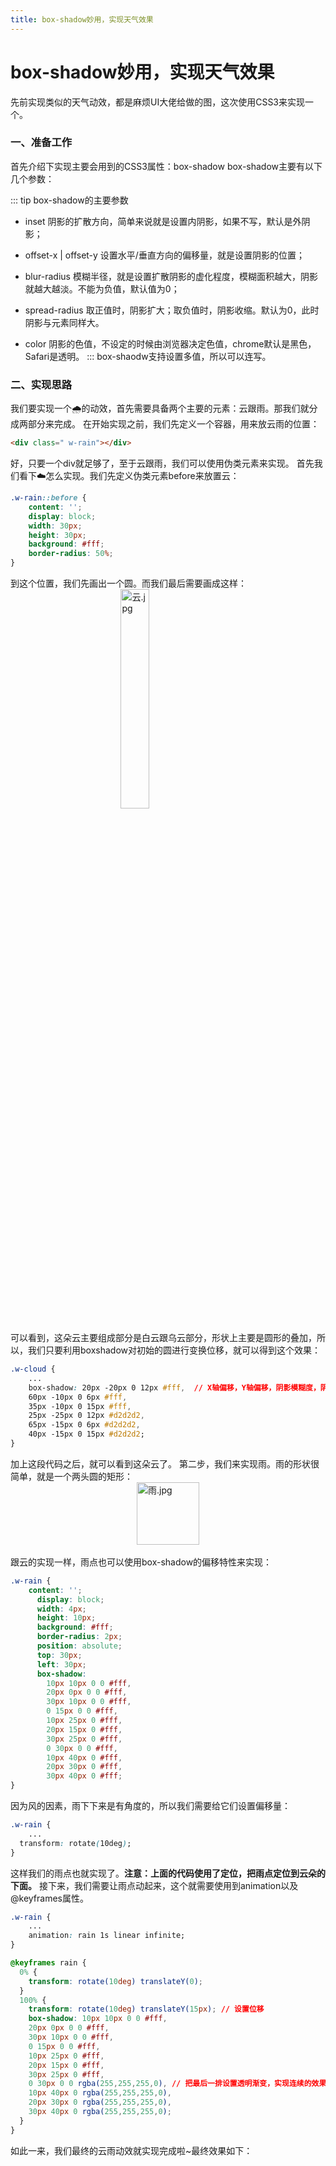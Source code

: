 ```yaml
---
title: box-shadow妙用，实现天气效果
---
```


# box-shadow妙用，实现天气效果
先前实现类似的天气动效，都是麻烦UI大佬给做的图，这次使用CSS3来实现一个。

### 一、准备工作
首先介绍下实现主要会用到的CSS3属性：box-shadow
box-shadow主要有以下几个参数：

::: tip box-shadow的主要参数
- inset
阴影的扩散方向，简单来说就是设置内阴影，如果不写，默认是外阴影；

-	offset-x | offset-y
设置水平/垂直方向的偏移量，就是设置阴影的位置；

- blur-radius
模糊半径，就是设置扩散阴影的虚化程度，模糊面积越大，阴影就越大越淡。不能为负值，默认值为0；

- spread-radius
取正值时，阴影扩大；取负值时，阴影收缩。默认为0，此时阴影与元素同样大。

- color
阴影的色值，不设定的时候由浏览器决定色值，chrome默认是黑色， Safari是透明。
:::
box-shaodw支持设置多值，所以可以连写。

### 二、实现思路
我们要实现一个🌧的动效，首先需要具备两个主要的元素：云跟雨。那我们就分成两部分来完成。
在开始实现之前，我们先定义一个容器，用来放云雨的位置：

```html
<div class=" w-rain"></div>
```
好，只要一个div就足够了，至于云跟雨，我们可以使用伪类元素来实现。
首先我们看下☁️怎么实现。我们先定义伪类元素before来放置云：

```css
.w-rain::before {
	content: '';
    display: block;
    width: 30px;
    height: 30px;
    background: #fff;
    border-radius: 50%;
}
```
到这个位置，我们先画出一个圆。而我们最后需要画成这样：<br/>
<img src="https://img-blog.csdnimg.cn/20190715181311768.jpg" alt="云.jpg" style="
    display: block;
    width: 30%;
    margin: 0 auto;
"><br/>
可以看到，这朵云主要组成部分是白云跟乌云部分，形状上主要是圆形的叠加，所以，我们只要利用boxshadow对初始的圆进行变换位移，就可以得到这个效果：

```css
.w-cloud {
	...
	box-shadow: 20px -20px 0 12px #fff,  // X轴偏移，Y轴偏移，阴影模糊度，阴影，阴影色值
	60px -10px 0 6px #fff, 
	35px -10px 0 15px #fff, 
	25px -25px 0 12px #d2d2d2, 
	65px -15px 0 6px #d2d2d2, 
	40px -15px 0 15px #d2d2d2;
}
```
加上这段代码之后，就可以看到这朵云了。
第二步，我们来实现雨。雨的形状很简单，就是一个两头圆的矩形：<br/>
<img src="https://img-blog.csdnimg.cn/20190715181902313.jpg" alt="雨.jpg" style="
    display: block;
    width: 100px;
    height: 100px;
    margin: 0 auto;
"><br/>
跟云的实现一样，雨点也可以使用box-shadow的偏移特性来实现：

```css
.w-rain {
	content: '';
      display: block;
      width: 4px;
      height: 10px;
      background: #fff;
      border-radius: 2px;
      position: absolute;
      top: 30px;
      left: 30px;
      box-shadow: 
        10px 10px 0 0 #fff, 
        20px 0px 0 0 #fff, 
        30px 10px 0 0 #fff,
        0 15px 0 0 #fff,
        10px 25px 0 #fff,
        20px 15px 0 #fff,
        30px 25px 0 #fff,
        0 30px 0 0 #fff,
        10px 40px 0 #fff,
        20px 30px 0 #fff,
        30px 40px 0 #fff;
}
```

因为风的因素，雨下下来是有角度的，所以我们需要给它们设置偏移量：

```css
.w-rain {
	...
  transform: rotate(10deg);
}
```
这样我们的雨点也就实现了。**注意：上面的代码使用了定位，把雨点定位到云朵的下面。**
接下来，我们需要让雨点动起来，这个就需要使用到animation以及@keyframes属性。

```css
.w-rain {
	...
	animation: rain 1s linear infinite;
}

@keyframes rain {
  0% {
    transform: rotate(10deg) translateY(0);
  }
  100% {
    transform: rotate(10deg) translateY(15px); // 设置位移
    box-shadow: 10px 10px 0 0 #fff, 
    20px 0px 0 0 #fff, 
    30px 10px 0 0 #fff,
    0 15px 0 0 #fff,
    10px 25px 0 #fff,
    20px 15px 0 #fff,
    30px 25px 0 #fff,
    0 30px 0 0 rgba(255,255,255,0), // 把最后一排设置透明渐变，实现连续的效果
    10px 40px 0 rgba(255,255,255,0),
    20px 30px 0 rgba(255,255,255,0),
    30px 40px 0 rgba(255,255,255,0);
  }
}
```
如此一来，我们最终的云雨动效就实现完成啦~最终效果如下：

<demo-20190715/>